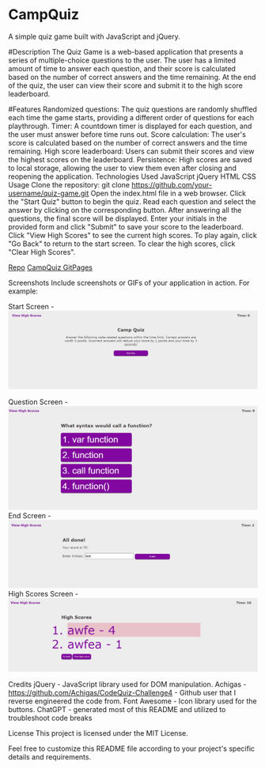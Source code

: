 # CampQuiz

A simple quiz game built with JavaScript and jQuery.

#Description
The Quiz Game is a web-based application that presents a series of multiple-choice questions to the user. The user has a limited amount of time to answer each question, and their score is calculated based on the number of correct answers and the time remaining. At the end of the quiz, the user can view their score and submit it to the high score leaderboard.

#Features
Randomized questions: The quiz questions are randomly shuffled each time the game starts, providing a different order of questions for each playthrough.
Timer: A countdown timer is displayed for each question, and the user must answer before time runs out.
Score calculation: The user's score is calculated based on the number of correct answers and the time remaining.
High score leaderboard: Users can submit their scores and view the highest scores on the leaderboard.
Persistence: High scores are saved to local storage, allowing the user to view them even after closing and reopening the application.
Technologies Used
JavaScript
jQuery
HTML
CSS
Usage
Clone the repository: git clone https://github.com/your-username/quiz-game.git
Open the index.html file in a web browser.
Click the "Start Quiz" button to begin the quiz.
Read each question and select the answer by clicking on the corresponding button.
After answering all the questions, the final score will be displayed.
Enter your initials in the provided form and click "Submit" to save your score to the leaderboard.
Click "View High Scores" to see the current high scores.
To play again, click "Go Back" to return to the start screen.
To clear the high scores, click "Clear High Scores".

[Repo](https://github.com/BaBread/CampQuiz)
[CampQuiz GitPages](https://babread.github.io/CampQuiz/)


Screenshots
Include screenshots or GIFs of your application in action. For example:

Start Screen -![Start Screen](/assets/start_screen.jpg)
 
Question Screen -![Question Screen](/assets/questions_screen.jpg) 
End Screen - ![End Screen](/assets/end_screen.jpg) 
High Scores Screen - ![High Scores Screen](/assets/high_scores_screen.jpg) 

Credits
jQuery - JavaScript library used for DOM manipulation.
Achigas - https://github.com/Achigas/CodeQuiz-Challenge4 - Github user that I reverse engineered the code from.
Font Awesome - Icon library used for the buttons.
ChatGPT - generated most of this README and utilized to troubleshoot code breaks

License
This project is licensed under the MIT License.

Feel free to customize this README file according to your project's specific details and requirements.